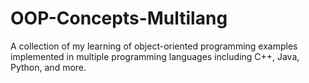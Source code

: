 # OOP-Concepts-Multilang
A collection of my learning of object-oriented programming examples implemented in multiple programming languages including C++, Java, Python, and more.
